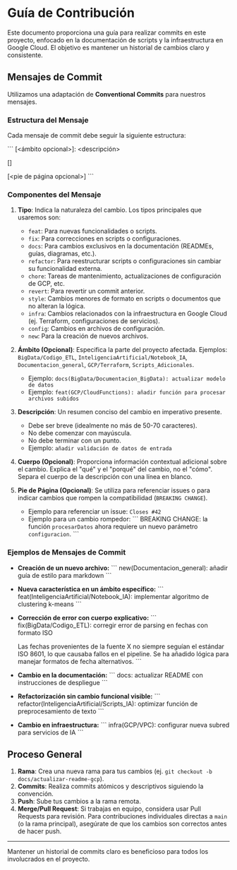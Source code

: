 # Guía de Contribución

Este documento proporciona una guía para realizar commits en este proyecto, enfocado en la documentación de scripts y la infraestructura en Google Cloud. El objetivo es mantener un historial de cambios claro y consistente.

## Mensajes de Commit

Utilizamos una adaptación de **Conventional Commits** para nuestros mensajes.

### Estructura del Mensaje

Cada mensaje de commit debe seguir la siguiente estructura:

\`\`\`
<tipo>[<ámbito opcional>]: <descripción>

[<cuerpo opcional>]

[<pie de página opcional>]
\`\`\`

### Componentes del Mensaje

1.  **Tipo**: Indica la naturaleza del cambio. Los tipos principales que usaremos son:
    *   `feat`: Para nuevas funcionalidades o scripts.
    *   `fix`: Para correcciones en scripts o configuraciones.
    *   `docs`: Para cambios exclusivos en la documentación (READMEs, guías, diagramas, etc.).
    *   `refactor`: Para reestructurar scripts o configuraciones sin cambiar su funcionalidad externa.
    *   `chore`: Tareas de mantenimiento, actualizaciones de configuración de GCP, etc.
    *   `revert`: Para revertir un commit anterior.
    *   `style`: Cambios menores de formato en scripts o documentos que no alteran la lógica.
    *   `infra`: Cambios relacionados con la infraestructura en Google Cloud (ej. Terraform, configuraciones de servicios).
    *   `config`: Cambios en archivos de configuración.
    *   `new`: Para la creación de nuevos archivos.

2.  **Ámbito (Opcional)**: Especifica la parte del proyecto afectada. Ejemplos: `BigData/Codigo_ETL`, `InteligenciaArtificial/Notebook_IA`, `Documentacion_general`, `GCP/Terraform`, `Scripts_Adicionales`.
    *   Ejemplo: `docs(BigData/Documentacion_BigData): actualizar modelo de datos`
    *   Ejemplo: `feat(GCP/CloudFunctions): añadir función para procesar archivos subidos`

3.  **Descripción**: Un resumen conciso del cambio en imperativo presente.
    *   Debe ser breve (idealmente no más de 50-70 caracteres).
    *   No debe comenzar con mayúscula.
    *   No debe terminar con un punto.
    *   Ejemplo: `añadir validación de datos de entrada`

4.  **Cuerpo (Opcional)**: Proporciona información contextual adicional sobre el cambio. Explica el "qué" y el "porqué" del cambio, no el "cómo". Separa el cuerpo de la descripción con una línea en blanco.

5.  **Pie de Página (Opcional)**: Se utiliza para referenciar issues o para indicar cambios que rompen la compatibilidad (`BREAKING CHANGE`).
    *   Ejemplo para referenciar un issue: `Closes #42`
    *   Ejemplo para un cambio rompedor:
        \`\`\`
        BREAKING CHANGE: la función `procesarDatos` ahora requiere un nuevo parámetro `configuracion`.
        \`\`\`

### Ejemplos de Mensajes de Commit

*   **Creación de un nuevo archivo:**
    \`\`\`
    new(Documentacion_general): añadir guía de estilo para markdown
    \`\`\`

*   **Nueva característica en un ámbito específico:**
    \`\`\`
    feat(InteligenciaArtificial/Notebook_IA): implementar algoritmo de clustering k-means
    \`\`\`

*   **Corrección de error con cuerpo explicativo:**
    \`\`\`
    fix(BigData/Codigo_ETL): corregir error de parsing en fechas con formato ISO

    Las fechas provenientes de la fuente X no siempre seguían el estándar ISO 8601,
    lo que causaba fallos en el pipeline. Se ha añadido lógica para manejar
    formatos de fecha alternativos.
    \`\`\`

*   **Cambio en la documentación:**
    \`\`\`
    docs: actualizar README con instrucciones de despliegue
    \`\`\`

*   **Refactorización sin cambio funcional visible:**
    \`\`\`
    refactor(InteligenciaArtificial/Scripts_IA): optimizar función de preprocesamiento de texto
    \`\`\`
*   **Cambio en infraestructura:**
    \`\`\`
    infra(GCP/VPC): configurar nueva subred para servicios de IA
    \`\`\`

## Proceso General

1.  **Rama**: Crea una nueva rama para tus cambios (ej. `git checkout -b docs/actualizar-readme-gcp`).
2.  **Commits**: Realiza commits atómicos y descriptivos siguiendo la convención.
3.  **Push**: Sube tus cambios a la rama remota.
4.  **Merge/Pull Request**: Si trabajas en equipo, considera usar Pull Requests para revisión. Para contribuciones individuales directas a `main` (o la rama principal), asegúrate de que los cambios son correctos antes de hacer push.

---

Mantener un historial de commits claro es beneficioso para todos los involucrados en el proyecto.
